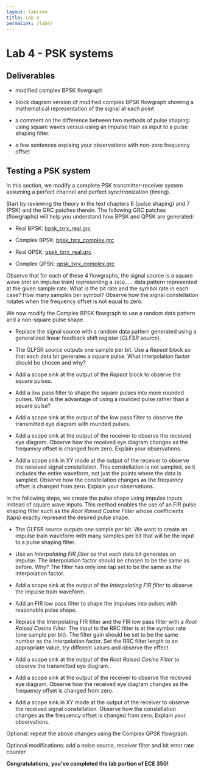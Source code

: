 ```yaml
---
layout: labitem
title: Lab 4
permalink: /lab4/
---
```


# Lab 4 - PSK systems

## Deliverables

- modified complex BPSK flowgraph

- block diagram version of modified complex BPSK flowgraph showing a mathematical representation of the signal at each point

- a comment on the difference between two methods of pulse shaping: using square waves versus using an impulse train as input to a pulse shaping filter.

- a few sentences explaing your observations with non-zero frequency offset

## Testing a PSK system

In this section, we modify a complete PSK transmitter-receiver system assuming a perfect channel and perfect synchronization (timing).

Start by reviewing the theory in the text chapters 6 (pulse shaping) and 7 (PSK) and the GRC patches therein. The following GRC patches (flowgraphs) will help you understand how BPSK and QPSK are generated:

- Real BPSK: [bpsk_txrx_real.grc](./data/bpsk_txrx_real.grc)

- Complex BPSK: [bpsk_txrx_complex.grc](./data/bpsk_txrx_complex.grc)

- Real QPSK: [qpsk_txrx_real.grc](./data/qpsk_txrx_real.grc)

- Complex QPSK: [qpsk_txrx_complex.grc](./data/qpsk_txrx_complex.grc)

Observe that for each of these 4 flowgraphs, the signal source is a square wave (not an impulse train) representing a `1010...` data pattern represented at the given sample rate. What is the bit rate and the symbol rate in each case? How many samples per symbol? Observe how the signal constellation rotates when the frequency offset is not equal to zero.

We now modify the Complex BPSK flowgraph to use a random data pattern and a non-square pulse shape.

- Replace the signal source with a random data pattern generated using a generalized linear feedback shift register (*GLFSR source*).

- The GLFSR source outputs one sample per bit. Use a *Repeat* block so that each data bit generates a square pulse. What interpolation factor should be chosen and why?

- Add a scope sink at the output of the *Repeat* block to observe the square pulses.

- Add a low pass filter to shape the square pulses into more rounded pulses. What is the advantage of using a rounded pulse rather than a square pulse?

- Add a scope sink at the output of the low pass filter to observe the transmitted eye diagram with rounded pulses.

- Add a scope sink at the output of the receiver to observe the received eye diagram. Observe how the received eye diagram changes as the frequency offset is changed from zero. Explain your observations.

- Add a scope sink in XY mode at the output of the receiver to observe the received signal constellation. This constellation is not sampled, so it includes the entire waveform, not just the points where the data is sampled. Observe how the constellation changes as the frequency offset is changed from zero. Explain your observations.

In the following steps, we create the pulse shape using impulse inputs
instead of square wave inputs. This method enables the use of an FIR
pulse shaping filter such as the *Root Raised Cosine Filter* whose
coefficients (taps) exactly represent the desired pulse shape.

- The GLFSR source outputs one sample per bit. We want to create an impulse train waveform with many samples per bit that will be the input to a pulse shaping filter.

- Use an *Interpolating FIR filter* so that each data bit generates an impulse. The interpolation factor should be chosen to be the same as before. Why? The filter has only one tap set to be the same as the interpolation factor.

- Add a scope sink at the output of the *Interpolating FIR filter* to observe the impulse train waveform.

- Add an FIR low pass filter to shape the impulses into pulses with reasonable pulse shape.

- Replace the Interpolating FIR filter and the FIR low pass filter with a *Root Raised Cosine Filter*. The input to the RRC filter is at the symbol rate (one sample per bit). The filter gain should be set to be the same number as the interpolation factor. Set the RRC filter length to an appropriate value, try different values and observe the effect.

- Add a scope sink at the output of the *Root Raised Cosine Filter* to
observe the transmitted eye diagram.

- Add a scope sink at the output of the receiver to observe the
received eye diagram. Observe how the received eye diagram changes
as the frequency offset is changed from zero.

- Add a scope sink in XY mode at the output of the receiver to observe the received signal constellation. Observe how the constellation changes as the frequency offset is changed from zero. Explain your observations.

Optional: repeat the above changes using the Complex QPSK flowgraph.

Optional modifications: add a noise source, receiver filter and bit error rate counter

**Congratulations, you've completed the lab portion of ECE 350!**